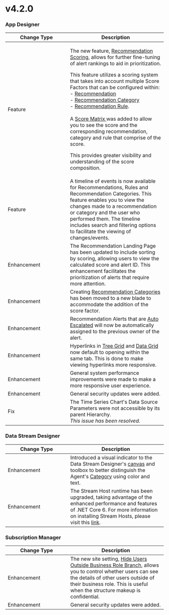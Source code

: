 # v4.2.0

### App Designer

<table><thead><tr><th width="182">Change Type</th><th>Description</th></tr></thead><tbody><tr><td>Feature</td><td><p>The new feature, <a href="../../concepts/recommendation/recommendation-scoring.md">Recommendation Scoring</a>, allows for further fine-tuning of alert rankings to aid in prioritization. </p><p></p><p>This feature utilizes a scoring system that takes into account multiple Score Factors that can be configured within:<br>- <a href="../../how-tos/recommendations/manage-recommendations.md#create-a-recommendation">Recommendation</a><br>- <a href="../../how-tos/recommendations/manage-categories.md#create-a-category">Recommendation Category</a><br>- <a href="../../how-tos/recommendations/create-rules.md#create-rules">Recommendation Rule</a>.<br><br>A <a href="../../concepts/recommendation/recommendation-scoring.md#viewing-the-recommendation-scoring">Score Matrix </a>was added to allow you to see the score and the corresponding recommendation, category and rule that comprise of the score. </p><p></p><p>This provides greater visibility and understanding of the score composition.</p></td></tr><tr><td>Feature</td><td>A timeline of events is now available for Recommendations, Rules and Recommendation Categories. This feature enables you to view the changes made to a recommendation or category and the user who performed them. The timeline includes search and filtering options to facilitate the viewing of changes/events.</td></tr><tr><td>Enhancement</td><td>The Recommendation Landing Page has been updated to include sorting by scoring, allowing users to view the calculated score and alert ID. This enhancement facilitates the prioritization of alerts that require more attention.</td></tr><tr><td>Enhancement</td><td>Creating <a href="../../how-tos/recommendations/manage-categories.md#create-a-category">Recommendation Categories</a> has been moved to a new blade to accommodate the addition of the score factor.</td></tr><tr><td>Enhancement</td><td>Recommendation Alerts that are <a href="../../concepts/recommendation/#auto-escalate">Auto Escalated</a> will now be automatically assigned to the previous owner of the alert.</td></tr><tr><td>Enhancement</td><td>Hyperlinks in <a href="../../blocks-toolbox/basic/tree-grid.md">Tree Grid</a> and <a href="../../blocks-toolbox/basic/data-grid.md">Data Grid</a> now default to opening within the same tab. This is done to make viewing hyperlinks more responsive.</td></tr><tr><td>Enhancement</td><td>General system performance improvements were made to make a more responsive user experience.</td></tr><tr><td>Enhancement</td><td>General security updates were added.</td></tr><tr><td>Fix</td><td>The Time Series Chart's Data Source Parameters were not accessible by its parent Hierarchy.<br><em>This issue has been resolved.</em></td></tr></tbody></table>

### Data Stream Designer

<table><thead><tr><th width="183">Change Type</th><th>Description</th></tr></thead><tbody><tr><td>Enhancement</td><td>Introduced a visual indicator to the Data Stream Designer's <a href="../../concepts/data-stream/">canvas</a> and toolbox to better distinguish the Agent's <a href="../../concepts/agent/#categories">Category</a> using color and text.</td></tr><tr><td>Enhancement</td><td>The Stream Host runtime has been upgraded, taking advantage of the enhanced performance and features of .NET Core 6. For more information on installing Stream Hosts, please visit this <a href="../../installation/3.-complete-installation/install-stream-host/">link</a>.</td></tr></tbody></table>

### Subscription Manager

<table><thead><tr><th width="183">Change Type</th><th>Description</th></tr></thead><tbody><tr><td>Enhancement</td><td>The new site setting, <a href="../../../how-tos/manage-site-settings.md#hide-users-outside-business-role-branch">Hide Users Outside Business Role Branch</a>, allows you to control whether users can see the details of other users outside of their business role. This is useful when the structure makeup is confidential.</td></tr><tr><td>Enhancement</td><td>General security updates were added.</td></tr></tbody></table>
